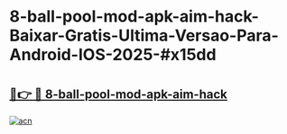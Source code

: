 # 8-ball-pool-mod-apk-aim-hack-Baixar-Gratis-Ultima-Versao-Para-Android-IOS-2025-#x15dd

# <h2><a href="https://ainizakaria.my?title=8-ball-pool-mod-apk-aim-hack&ref=24M">🔗👉 🔴 8-ball-pool-mod-apk-aim-hack</a></h2>

[![acn](https://github.com/user-attachments/assets/0f9c940e-d8b0-45ae-aac7-cd30a18b3e1c)](https://ainizakaria.my?title=8-ball-pool-mod-apk-aim-hack&ref=24M)

